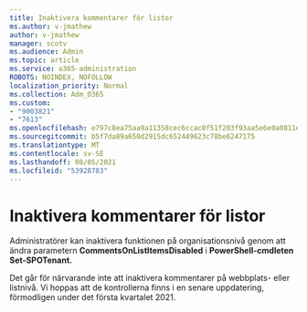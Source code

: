 ```yaml
---
title: Inaktivera kommentarer för listor
ms.author: v-jmathew
author: v-jmathew
manager: scotv
ms.audience: Admin
ms.topic: article
ms.service: o365-administration
ROBOTS: NOINDEX, NOFOLLOW
localization_priority: Normal
ms.collection: Adm_O365
ms.custom:
- "9003821"
- "7613"
ms.openlocfilehash: e797c8ea75aa9a11358cec6ccac0f51f203f93aa5e6e0a0811ec50178c914b20
ms.sourcegitcommit: b5f7da89a650d2915dc652449623c78be6247175
ms.translationtype: MT
ms.contentlocale: sv-SE
ms.lasthandoff: 08/05/2021
ms.locfileid: "53928783"
---
```

# <a name="disable-comments-on-lists"></a>Inaktivera kommentarer för listor

Administratörer kan inaktivera funktionen på organisationsnivå genom att ändra parametern **CommentsOnListItemsDisabled** i **PowerShell-cmdleten Set-SPOTenant.**

Det går för närvarande inte att inaktivera kommentarer på webbplats- eller listnivå. Vi hoppas att de kontrollerna finns i en senare uppdatering, förmodligen under det första kvartalet 2021.
